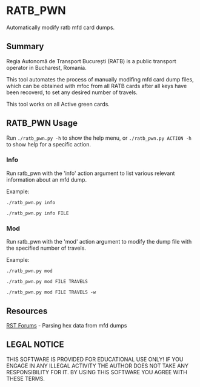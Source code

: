# RATB_PWN
Automatically modify ratb mfd card dumps.

## Summary ##
Regia Autonomă de Transport București (RATB) is a public transport operator in Bucharest, Romania.

This tool automates the process of manually modifing mfd card dump files, which can be obtained with mfoc from all RATB cards after all keys have been recoverd, to set any desired number of travels.

This tool works on all Active green cards.

## RATB_PWN Usage ##
Run `./ratb_pwn.py -h` to show the help menu, or `./ratb_pwn.py ACTION -h` to show help for a specific action.

### Info ###
Run ratb_pwn with the 'info' action argument to list various relevant information about an mfd dump.

Example:

`./ratb_pwn.py info`

`./ratb_pwn.py info FILE`

### Mod ###
Run ratb_pwn with the 'mod' action argument to modify the dump file with the specified number of travels.

Example:

`./ratb_pwn.py mod`

`./ratb_pwn.py mod FILE TRAVELS`

`./ratb_pwn.py mod FILE TRAVELS -w`

## Resources ##
[RST Forums](https://rstforums.com/forum/topic/102403-nfc-challenge/) - Parsing hex data from mfd dumps

## LEGAL NOTICE ##
THIS SOFTWARE IS PROVIDED FOR EDUCATIONAL USE ONLY! IF YOU ENGAGE IN ANY ILLEGAL ACTIVITY THE AUTHOR DOES NOT TAKE ANY RESPONSIBILITY FOR IT. BY USING THIS SOFTWARE YOU AGREE WITH THESE TERMS.
